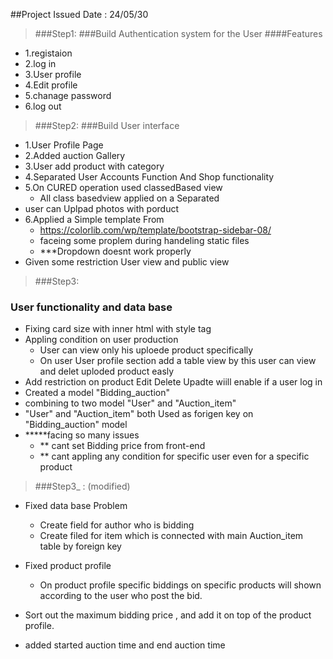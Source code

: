 ##Project Issued Date : 24/05/30

> ###Step1:
###Build Authentication system for the User
> ####Features 
* 1.registaion
* 2.log in
* 3.User profile
* 4.Edit profile 
* 5.chanage password
* 6.log out


> ###Step2:
###Build User interface 
* 1.User Profile Page 
* 2.Added auction Gallery
* 3.User add product with category
* 4.Separated User Accounts Function And Shop functionality 
* 5.On CURED operation used  classedBased view 
  * All class basedview applied on a Separated
* user can Uplpad photos with porduct
* 6.Applied a Simple template From 
    * https://colorlib.com/wp/template/bootstrap-sidebar-08/
    * faceing some proplem during handeling static files
    * ***Dropdown doesnt work properly
* Given some restriction User view and public view 


> ###Step3:
### User functionality and data base
* Fixing card size with inner html with style tag
* Appling condition on user production
  * User can view only his uploede product specifically 
  * On user User profile section add a table view by this user can view and delet uploded product easly
* Add restriction on product Edit Delete Upadte wiill enable if a user log in
* Created a model "Bidding_auction"
* combining to two model "User" and "Auction_item"
* "User" and "Auction_item" both Used as forigen key on "Bidding_auction" model
* *****facing so many issues
  * ** cant set Bidding price from front-end
  * ** cant appling any condition for specific user even for a specific product

  
> ###Step3_ : (modified)
* Fixed data base Problem
  * Create field for author who is bidding
  * Create filed for item which is connected with main Auction_item table by foreign key
    
* Fixed product profile
  * On product profile specific biddings on specific products will shown according to the user who post the bid.
  
* Sort out the maximum bidding price , and  add it on top of the product profile.
* added started auction time and end auction time





